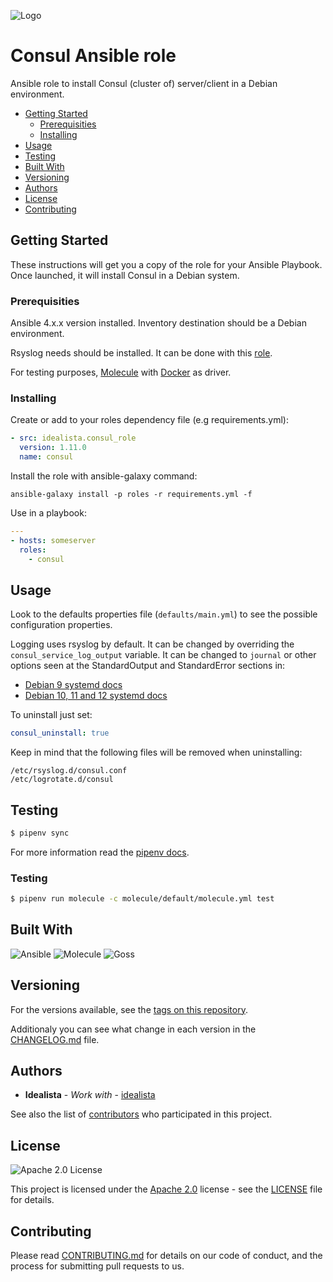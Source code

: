 ![Logo](https://raw.githubusercontent.com/idealista/consul_role/master/logo.gif)

# Consul Ansible role

Ansible role to install Consul (cluster of) server/client in a Debian environment.

- [Getting Started](#getting-started)
    - [Prerequisities](#prerequisities)
    - [Installing](#installing)
- [Usage](#usage)
- [Testing](#testing)
- [Built With](#built-with)
- [Versioning](#versioning)
- [Authors](#authors)
- [License](#license)
- [Contributing](#contributing)

## Getting Started

These instructions will get you a copy of the role for your Ansible Playbook. Once launched, it will install Consul in a Debian system.

### Prerequisities

Ansible 4.x.x version installed.
Inventory destination should be a Debian environment.

Rsyslog needs should be installed. It can be done with this [role](https://github.com/idealista/rsyslog_role).

For testing purposes, [Molecule](https://molecule.readthedocs.io/) with [Docker](https://www.docker.com/) as driver.

### Installing

Create or add to your roles dependency file (e.g requirements.yml):

``` yml
- src: idealista.consul_role
  version: 1.11.0
  name: consul
```

Install the role with ansible-galaxy command:

```
ansible-galaxy install -p roles -r requirements.yml -f
```

Use in a playbook:

``` yml
---
- hosts: someserver
  roles:
    - consul
```

## Usage

Look to the defaults properties file (`defaults/main.yml`) to see the possible configuration properties.

Logging uses rsyslog by default. It can be changed by overriding the `consul_service_log_output` variable. It can be changed to `journal` or other options seen at the StandardOutput and StandardError sections in:
 * [Debian 9 systemd docs](https://manpages.debian.org/stretch/systemd/systemd.exec.5.en.html)
 * [Debian 10, 11 and 12 systemd docs](https://www.freedesktop.org/software/systemd/man/systemd.exec.html#StandardOutput=)

To uninstall just set:
```yml
consul_uninstall: true
```
Keep in mind that the following files will be removed when uninstalling:
```
/etc/rsyslog.d/consul.conf
/etc/logrotate.d/consul
```

## Testing

```sh
$ pipenv sync
```

For more information read the [pipenv docs](https://docs.pipenv.org/).

### Testing

```sh
$ pipenv run molecule -c molecule/default/molecule.yml test 
```

## Built With

![Ansible](https://img.shields.io/badge/ansible-4.6.0-green.svg)
![Molecule](https://img.shields.io/badge/molecule-3.5.2-green.svg)
![Goss](https://img.shields.io/badge/goss-0.3.16-green.svg)

## Versioning

For the versions available, see the [tags on this repository](https://github.com/idealista/consul_role/tags).

Additionaly you can see what change in each version in the [CHANGELOG.md](CHANGELOG.md) file.

## Authors

* **Idealista** - *Work with* - [idealista](https://github.com/idealista)

See also the list of [contributors](https://github.com/idealista/consul_role/contributors) who participated in this project.

## License

![Apache 2.0 License](https://img.shields.io/hexpm/l/plug.svg)

This project is licensed under the [Apache 2.0](https://www.apache.org/licenses/LICENSE-2.0) license - see the [LICENSE](LICENSE) file for details.

## Contributing

Please read [CONTRIBUTING.md](.github/CONTRIBUTING.md) for details on our code of conduct, and the process for submitting pull requests to us.
